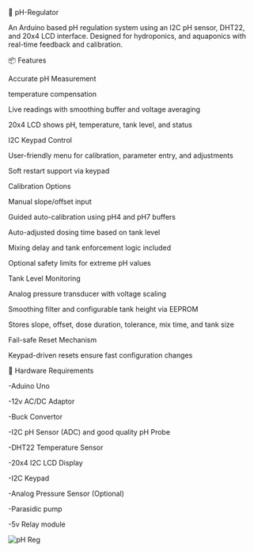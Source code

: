 🌿 pH-Regulator

An Arduino based pH regulation system using an I2C pH sensor, DHT22, and 20x4 LCD interface. Designed for hydroponics, and aquaponics with real-time feedback and calibration.


📦 Features

Accurate pH Measurement

temperature compensation

Live readings with smoothing buffer and voltage averaging

20x4 LCD shows pH, temperature, tank level, and status

I2C Keypad Control

User-friendly menu for calibration, parameter entry, and adjustments

Soft restart support via keypad

Calibration Options

Manual slope/offset input

Guided auto-calibration using pH4 and pH7 buffers

Auto-adjusted dosing time based on tank level

Mixing delay and tank enforcement logic included

Optional safety limits for extreme pH values

Tank Level Monitoring

Analog pressure transducer with voltage scaling

Smoothing filter and configurable tank height via EEPROM

Stores slope, offset, dose duration, tolerance, mix time, and tank size

Fail-safe Reset Mechanism

Keypad-driven resets ensure fast configuration changes



🔧 Hardware Requirements



-Aduino Uno

-12v AC/DC Adaptor

-Buck Convertor 

-I2C pH Sensor (ADC) and good quality pH Probe

-DHT22 Temperature Sensor

-20x4 I2C LCD Display

-I2C Keypad 

-Analog Pressure Sensor (Optional)

-Parasidic pump

-5v Relay module



![pH Reg](https://github.com/user-attachments/assets/ec10667a-b4d3-46e3-af85-576bc69abe67)

